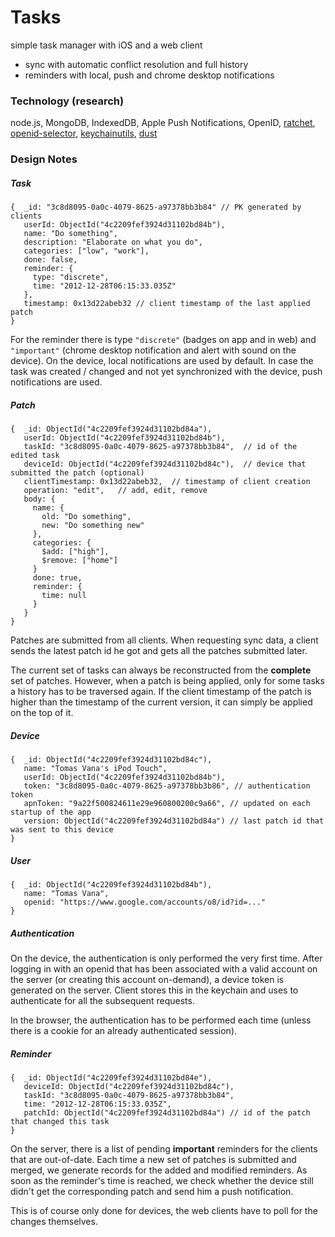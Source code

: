 # Tasks

simple task manager with iOS and a web client

* sync with automatic conflict resolution and full history
* reminders with local, push and chrome desktop notifications
 
### Technology (research)

node.js, MongoDB, IndexedDB, Apple Push Notifications, OpenID, [ratchet](http://maker.github.com/ratchet/), [openid-selector](http://code.google.com/p/openid-selector/), [keychainutils](http://gorgando.com/blog/tag/sfhfkeychainutils), [dust](http://akdubya.github.com/dustjs/)

### Design Notes

##### Task

    {  _id: "3c8d8095-0a0c-4079-8625-a97378bb3b84" // PK generated by clients
	   userId: ObjectId("4c2209fef3924d31102bd84b"),
	   name: "Do something",
	   description: "Elaborate on what you do",
	   categories: ["low", "work"],
	   done: false,
	   reminder: { 
		 type: "discrete",
         time: "2012-12-28T06:15:33.035Z"
       },
	   timestamp: 0x13d22abeb32	// client timestamp of the last applied patch
    }

For the reminder there is type `"discrete"` (badges on app and in web) and `"important"` (chrome desktop notification and alert with sound on the device). On the device, local notifications are used by default. In case the task was created / changed and not yet synchronized with the device, push notifications are used.

##### Patch

	{  _id: ObjectId("4c2209fef3924d31102bd84a"),
	   userId: ObjectId("4c2209fef3924d31102bd84b"),
       taskId: "3c8d8095-0a0c-4079-8625-a97378bb3b84",	// id of the edited task
	   deviceId: ObjectId("4c2209fef3924d31102bd84c"),	// device that submitted the patch (optional)
	   clientTimestamp: 0x13d22abeb32,	// timestamp of client creation
	   operation: "edit",	// add, edit, remove
	   body: { 
	     name: {
	       old: "Do something",
           new: "Do something new" 
	     },
         categories: {
		   $add: ["high"],
           $remove: ["home"]
         }
         done: true,
         reminder: {
		   time: null
         }
       }
	}

Patches are submitted from all clients. When requesting sync data, a client sends the latest patch id he got and gets all the patches submitted later.

The current set of tasks can always be reconstructed from the **complete** set of patches. However, when a patch is being applied, only for some tasks a history has to be traversed again. If the client timestamp of the patch is higher than the timestamp of the current version, it can simply be applied on the top of it.

##### Device

    {  _id: ObjectId("4c2209fef3924d31102bd84c"),
	   name: "Tomas Vana's iPod Touch",
       userId: ObjectId("4c2209fef3924d31102bd84b"),
       token: "3c8d8095-0a0c-4079-8625-a97378bb3b86", // authentication token
       apnToken: "9a22f500824611e29e960800200c9a66", // updated on each startup of the app
       version: ObjectId("4c2209fef3924d31102bd84a") // last patch id that was sent to this device
    }

##### User

    {  _id: ObjectId("4c2209fef3924d31102bd84b"),
	   name: "Tomas Vana",
       openid: "https://www.google.com/accounts/o8/id?id=..."
    }
    
##### Authentication

On the device, the authentication is only performed the very first time. After logging in with an openid that has been
associated with a valid account on the server (or creating this account on-demand), a device token is generated on the
server. Client stores this in the keychain and uses to authenticate for all the subsequent requests.

In the browser, the authentication has to be performed each time (unless there is a cookie for an already authenticated session).

##### Reminder

    {  _id: ObjectId("4c2209fef3924d31102bd84e"),
	   deviceId: ObjectId("4c2209fef3924d31102bd84c"),
	   taskId: "3c8d8095-0a0c-4079-8625-a97378bb3b84",
	   time: "2012-12-28T06:15:33.035Z",
	   patchId: ObjectId("4c2209fef3924d31102bd84a") // id of the patch that changed this task
	}

On the server, there is a list of pending **important** reminders for the clients that are out-of-date. Each time a new set of patches is submitted and merged, we generate records for the added and modified reminders. As soon as the reminder's time is reached, we check whether the device still didn't get the corresponding patch and send him a push notification.

This is of course only done for devices, the web clients have to poll for the changes themselves.
